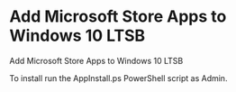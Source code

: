 # Add Microsoft Store Apps to Windows 10 LTSB
Add Microsoft Store Apps to Windows 10 LTSB

To install run the AppInstall.ps PowerShell script as Admin.
